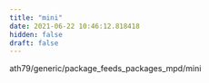```yaml
---
title: "mini"
date: 2021-06-22 10:46:12.818418
hidden: false
draft: false
---
```


ath79/generic/package_feeds_packages_mpd/mini

